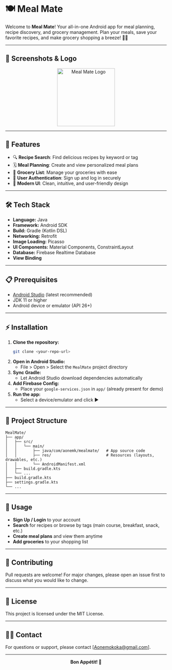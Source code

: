 # 🍽️ Meal Mate

Welcome to **Meal Mate**! Your all-in-one Android app for meal planning, recipe discovery, and grocery management. Plan your meals, save your favorite recipes, and make grocery shopping a breeze! 🥗🛒

---

## 📱 Screenshots & Logo

<p align="center">
  <img src="meal-mate-high-resolution-logo.png" alt="Meal Mate Logo" width="180"/>
</p>

---

## 🚀 Features

- 🔍 **Recipe Search**: Find delicious recipes by keyword or tag
- 🗓️ **Meal Planning**: Create and view personalized meal plans
- 🛒 **Grocery List**: Manage your groceries with ease
- 👤 **User Authentication**: Sign up and log in securely
- 🎨 **Modern UI**: Clean, intuitive, and user-friendly design

---

## 🛠️ Tech Stack

- **Language:** Java
- **Framework:** Android SDK
- **Build:** Gradle (Kotlin DSL)
- **Networking:** Retrofit
- **Image Loading:** Picasso
- **UI Components:** Material Components, ConstraintLayout
- **Database:** Firebase Realtime Database
- **View Binding**

---

## 📋 Prerequisites

- [Android Studio](https://developer.android.com/studio) (latest recommended)
- JDK 11 or higher
- Android device or emulator (API 26+)

---

## ⚡ Installation

1. **Clone the repository:**
   ```bash
   git clone <your-repo-url>
   ```
2. **Open in Android Studio:**
   - File > Open > Select the `MealMate` project directory
3. **Sync Gradle:**
   - Let Android Studio download dependencies automatically
4. **Add Firebase Config:**
   - Place your `google-services.json` in `app/` (already present for demo)
5. **Run the app:**
   - Select a device/emulator and click ▶️

---

## 🧩 Project Structure

```
MealMate/
├── app/
│   ├── src/
│   │   └── main/
│   │       ├── java/com/aonemk/mealmate/   # App source code
│   │       ├── res/                        # Resources (layouts, drawables, etc.)
│   │       └── AndroidManifest.xml
│   ├── build.gradle.kts
│   └── ...
├── build.gradle.kts
├── settings.gradle.kts
└── ...
```

---

## 📝 Usage

- **Sign Up / Login** to your account
- **Search** for recipes or browse by tags (main course, breakfast, snack, etc.)
- **Create meal plans** and view them anytime
- **Add groceries** to your shopping list

---

## 🤝 Contributing

Pull requests are welcome! For major changes, please open an issue first to discuss what you would like to change.

---

## 📄 License

This project is licensed under the MIT License.

---

## 🙋‍♂️ Contact

For questions or support, please contact [Aonemokoka@gmail.com].

---

<p align="center">
  <b>Bon Appétit! 🍲</b>
</p>
